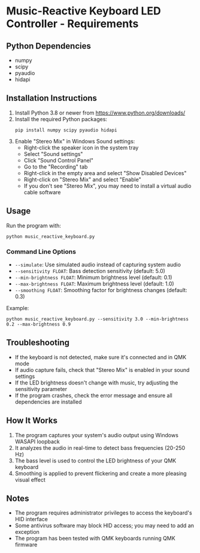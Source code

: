 # Music-Reactive Keyboard LED Controller - Requirements

## Python Dependencies
- numpy
- scipy
- pyaudio
- hidapi

## Installation Instructions
1. Install Python 3.8 or newer from https://www.python.org/downloads/
2. Install the required Python packages:
   ```
   pip install numpy scipy pyaudio hidapi
   ```
3. Enable "Stereo Mix" in Windows Sound settings:
   - Right-click the speaker icon in the system tray
   - Select "Sound settings"
   - Click "Sound Control Panel"
   - Go to the "Recording" tab
   - Right-click in the empty area and select "Show Disabled Devices"
   - Right-click on "Stereo Mix" and select "Enable"
   - If you don't see "Stereo Mix", you may need to install a virtual audio cable software

## Usage
Run the program with:
```
python music_reactive_keyboard.py
```

### Command Line Options
- `--simulate`: Use simulated audio instead of capturing system audio
- `--sensitivity FLOAT`: Bass detection sensitivity (default: 5.0)
- `--min-brightness FLOAT`: Minimum brightness level (default: 0.1)
- `--max-brightness FLOAT`: Maximum brightness level (default: 1.0)
- `--smoothing FLOAT`: Smoothing factor for brightness changes (default: 0.3)

Example:
```
python music_reactive_keyboard.py --sensitivity 3.0 --min-brightness 0.2 --max-brightness 0.9
```

## Troubleshooting
- If the keyboard is not detected, make sure it's connected and in QMK mode
- If audio capture fails, check that "Stereo Mix" is enabled in your sound settings
- If the LED brightness doesn't change with music, try adjusting the sensitivity parameter
- If the program crashes, check the error message and ensure all dependencies are installed

## How It Works
1. The program captures your system's audio output using Windows WASAPI loopback
2. It analyzes the audio in real-time to detect bass frequencies (20-250 Hz)
3. The bass level is used to control the LED brightness of your QMK keyboard
4. Smoothing is applied to prevent flickering and create a more pleasing visual effect

## Notes
- The program requires administrator privileges to access the keyboard's HID interface
- Some antivirus software may block HID access; you may need to add an exception
- The program has been tested with QMK keyboards running QMK firmware
